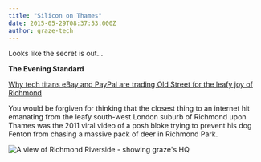 ```yaml
---
title: "Silicon on Thames"
date: 2015-05-29T08:37:53.000Z
author: graze-tech
---
```


Looks like the secret is out...

**The Evening Standard**

[Why tech titans eBay and PayPal are trading Old Street for the leafy joy of Richmond](http://www.standard.co.uk/lifestyle/london-life/why-tech-titans-ebay-and-paypal-are-trading-old-street-for-the-leafy-joy-of-richmond-10282543.html)

You would be forgiven for thinking that the closest thing to an internet hit emanating from the leafy south-west London suburb of Richmond upon Thames was the 2011 viral video of a posh bloke trying to prevent his dog Fenton from chasing a massive pack of deer in Richmond Park.

![A view of Richmond Riverside - showing graze's HQ](http://www.standard.co.uk/incoming/article10282581.ece/alternates/w620/Richmond.jpg)